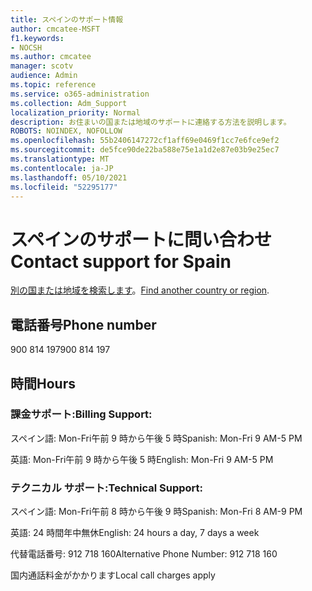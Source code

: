 ```yaml
---
title: スペインのサポート情報
author: cmcatee-MSFT
f1.keywords:
- NOCSH
ms.author: cmcatee
manager: scotv
audience: Admin
ms.topic: reference
ms.service: o365-administration
ms.collection: Adm_Support
localization_priority: Normal
description: お住まいの国または地域のサポートに連絡する方法を説明します。
ROBOTS: NOINDEX, NOFOLLOW
ms.openlocfilehash: 55b2406147272cf1aff69e0469f1cc7e6fce9ef2
ms.sourcegitcommit: de5fce90de22ba588e75e1a1d2e87e03b9e25ec7
ms.translationtype: MT
ms.contentlocale: ja-JP
ms.lasthandoff: 05/10/2021
ms.locfileid: "52295177"
---
```

# <a name="contact-support-for-spain"></a><span data-ttu-id="77d3e-103">スペインのサポートに問い合わせ</span><span class="sxs-lookup"><span data-stu-id="77d3e-103">Contact support for Spain</span></span>

<span data-ttu-id="77d3e-104">[別の国または地域を検索します](../../business-video/get-help-support.md)。</span><span class="sxs-lookup"><span data-stu-id="77d3e-104">[Find another country or region](../../business-video/get-help-support.md).</span></span>

## <a name="phone-number"></a><span data-ttu-id="77d3e-105">電話番号</span><span class="sxs-lookup"><span data-stu-id="77d3e-105">Phone number</span></span>
<span data-ttu-id="77d3e-106">900 814 197</span><span class="sxs-lookup"><span data-stu-id="77d3e-106">900 814 197</span></span>

## <a name="hours"></a><span data-ttu-id="77d3e-107">時間</span><span class="sxs-lookup"><span data-stu-id="77d3e-107">Hours</span></span>
### <a name="billing-support"></a><span data-ttu-id="77d3e-108">課金サポート:</span><span class="sxs-lookup"><span data-stu-id="77d3e-108">Billing Support:</span></span>

<span data-ttu-id="77d3e-109">スペイン語: Mon-Fri午前 9 時から午後 5 時</span><span class="sxs-lookup"><span data-stu-id="77d3e-109">Spanish: Mon-Fri 9 AM-5 PM</span></span>

<span data-ttu-id="77d3e-110">英語: Mon-Fri午前 9 時から午後 5 時</span><span class="sxs-lookup"><span data-stu-id="77d3e-110">English: Mon-Fri 9 AM-5 PM</span></span>

### <a name="technical-support"></a><span data-ttu-id="77d3e-111">テクニカル サポート:</span><span class="sxs-lookup"><span data-stu-id="77d3e-111">Technical Support:</span></span>

<span data-ttu-id="77d3e-112">スペイン語: Mon-Fri午前 8 時から午後 9 時</span><span class="sxs-lookup"><span data-stu-id="77d3e-112">Spanish: Mon-Fri 8 AM-9 PM</span></span>

<span data-ttu-id="77d3e-113">英語: 24 時間年中無休</span><span class="sxs-lookup"><span data-stu-id="77d3e-113">English: 24 hours a day, 7 days a week</span></span>

<span data-ttu-id="77d3e-114">代替電話番号: 912 718 160</span><span class="sxs-lookup"><span data-stu-id="77d3e-114">Alternative Phone Number: 912 718 160</span></span>

<span data-ttu-id="77d3e-115">国内通話料金がかかります</span><span class="sxs-lookup"><span data-stu-id="77d3e-115">Local call charges apply</span></span>
